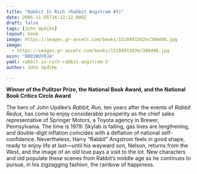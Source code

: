 ```yaml
---
title: "Rabbit Is Rich (Rabbit Angstrom #3)"
date: 2006-11-05T16:22:22.000Z
draft: false
tags: [John Updike]
layout: book
image: https://images.gr-assets.com/books/1518491582m/386406.jpg
image: 
  - https://images.gr-assets.com/books/1518491582m/386406.jpg
asin: "B003WUYRJA"
yaml: rabbit-is-rich-rabbit-angstrom-3
author: John Updike

---
```


**Winner of the Pulitzer Prize, the National Book Award, and the National Book Critics Circle Award**  
  
 The hero of John Updike’s *Rabbit, Run,* ten years after the events of *Rabbit Redux,* has come to enjoy considerable prosperity as the chief sales representative of Springer Motors, a Toyota agency in Brewer, Pennsylvania. The time is 1979: Skylab is falling, gas lines are lengthening, and double-digit inflation coincides with a deflation of national self-confidence. Nevertheless, Harry “Rabbit” Angstrom feels in good shape, ready to enjoy life at last—until his wayward son, Nelson, returns from the West, and the image of an old love pays a visit to the lot. New characters and old populate these scenes from Rabbit’s middle age as he continues to pursue, in his zigzagging fashion, the rainbow of happiness.